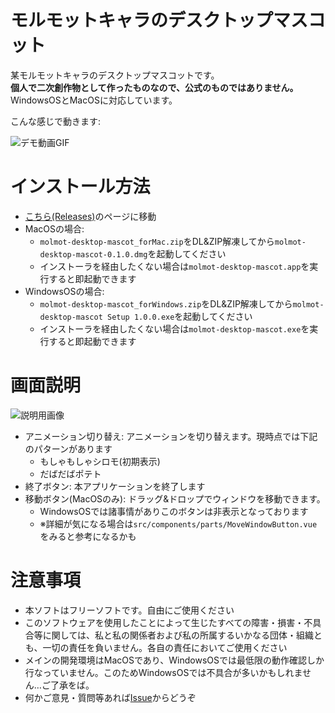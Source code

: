 # モルモットキャラのデスクトップマスコット
某モルモットキャラのデスクトップマスコットです。  
**個人で二次創作物として作ったものなので、公式のものではありません。**  
WindowsOSとMacOSに対応しています。

こんな感じで動きます:

![デモ動画GIF](https://raw.githubusercontent.com/aik0aaac/molmot-desktopMascot/images/demo.gif "デモ")

# インストール方法
- [こちら(Releases)](https://github.com/aik0aaac/molmot-desktopMascot/releases)のページに移動
- MacOSの場合: 
  - `molmot-desktop-mascot_forMac.zip`をDL&ZIP解凍してから`molmot-desktop-mascot-0.1.0.dmg`を起動してください
  - インストーラを経由したくない場合は`molmot-desktop-mascot.app`を実行すると即起動できます
- WindowsOSの場合:
  - `molmot-desktop-mascot_forWindows.zip`をDL&ZIP解凍してから`molmot-desktop-mascot Setup 1.0.0.exe`を起動してください
  - インストーラを経由したくない場合は`molmot-desktop-mascot.exe`を実行すると即起動できます

# 画面説明
![説明用画像](https://raw.githubusercontent.com/aik0aaac/molmot-desktopMascot/images/description.jpg "説明")

- アニメーション切り替え: アニメーションを切り替えます。現時点では下記のパターンがあります
  - もしゃもしゃシロモ(初期表示)
  - だばだばポテト
- 終了ボタン: 本アプリケーションを終了します
- 移動ボタン(MacOSのみ): ドラッグ&ドロップでウィンドウを移動できます。
  - WindowsOSでは諸事情がありこのボタンは非表示となっております
  - ※詳細が気になる場合は`src/components/parts/MoveWindowButton.vue`をみると参考になるかも

# 注意事項
- 本ソフトはフリーソフトです。自由にご使用ください
- このソフトウェアを使用したことによって生じたすべての障害・損害・不具合等に関しては、私と私の関係者および私の所属するいかなる団体・組織とも、一切の責任を負いません。各自の責任においてご使用ください
- メインの開発環境はMacOSであり、WindowsOSでは最低限の動作確認しか行なっていません。このためWindowsOSでは不具合が多いかもしれません…ご了承をば。
- 何かご意見・質問等あれば[Issue](https://github.com/aik0aaac/molmot-desktopMascot/issues)からどうぞ